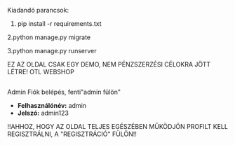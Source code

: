 Kiadandó parancsok:

1. pip install -r requirements.txt

2.python manage.py migrate


3.python manage.py runserver







EZ AZ OLDAL CSAK EGY DEMO, NEM PÉNZSZERZÉSI CÉLOKRA JÖTT LÉTRE!
OTL WEBSHOP
##
 Admin Fiók belépés, fenti"admin fülön"
- **Felhasználónév:** admin
- **Jelszó:** admin123

!!AHHOZ, HOGY AZ OLDAL TELJES EGÉSZÉBEN MŰKÖDJÖN PROFILT KELL REGISZTRÁLNI, A "REGISZTRÁCIÓ" FÜLÖN!!
